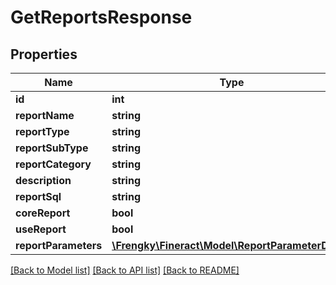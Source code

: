 # GetReportsResponse

## Properties
Name | Type | Description | Notes
------------ | ------------- | ------------- | -------------
**id** | **int** |  | [optional] 
**reportName** | **string** |  | [optional] 
**reportType** | **string** |  | [optional] 
**reportSubType** | **string** |  | [optional] 
**reportCategory** | **string** |  | [optional] 
**description** | **string** |  | [optional] 
**reportSql** | **string** |  | [optional] 
**coreReport** | **bool** |  | [optional] 
**useReport** | **bool** |  | [optional] 
**reportParameters** | [**\Frengky\Fineract\Model\ReportParameterData[]**](ReportParameterData.md) |  | [optional] 

[[Back to Model list]](../../README.md#documentation-for-models) [[Back to API list]](../../README.md#documentation-for-api-endpoints) [[Back to README]](../../README.md)


